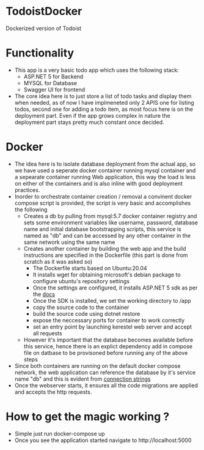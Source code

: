 # TodoistDocker
Dockerized version of Todoist

# Functionality
 - This app is a very basic todo app which uses the following stack: 
   - ASP.NET 5 for Backend
   - MYSQL for Database
   - Swagger UI for frontend
  - The core idea here is to just store a list of todo tasks and display them when needed, as of now I have implmeneted only 2 APIS one for listing todos,
    second one for adding a todo item, as most focus here is on the deployment part. Even if the app grows complex in nature the deployment part stays
    pretty much constant once decided.
# Docker 
  - The idea here is to isolate database deployment from the actual app, so we have used a seperate docker container running mysql container and a sepearate
    container running Web application, this way the load is less on either of the containers and is also inline with good deployment practices.
  - Inorder to orchestrate container creation / removal a convinent docker compose script is provided, the script is very basic and accomplishes the following
     - Creates a db by pulling from mysql:5.7 docker container registry and sets some environment variables like username, password, database name and initial 
       database bootstrapping scripts, this service is named as "db"  and can be accessed by any other container in the same network using the same name
     - Creates another container by building the web app and the build instructions are specified in the Dockerfile (this part is done from scratch as it was asked so)
        - The Dockerfile starts based on Ubuntu:20.04
        - It installs wget for obtaining microsoft's debian package to configure ubuntu's repository settings
        - Once the settings are configured, it installs ASP.NET 5 sdk as per the [docs](https://docs.microsoft.com/en-us/dotnet/core/install/linux-ubuntu)
        - Once the SDK is installed, we set the working directory to /app 
        - copy the source code to the container
        - build the source code using dotnet restore
        - expose the neccessary ports for container to work correctly
        - set an entry point by launching kerestel web server and accept all requests
      - However it's important that the database becomes available before this service, hence there is an explict dependency add in compose file on datbase to be provisoned 
        before running any of the above steps
   - Since both containers are running on the default docker compose network, the web application can reference the database by it's service name "db" and this is 
     evident from [connection strings](https://github.com/sasi-1995/TodoistDocker/blob/78a7ffe83c29b47e4176a8352c55b99b1c06bfe8/Todoist/appsettings.json#L3) 
   - Once the webserver starts, it ensures all the code migrations are applied and accepts the http requests.

# How to get the magic working ?
  - Simple just run docker-compose up
  - Once you see the application started navigate to http://localhost:5000
  
